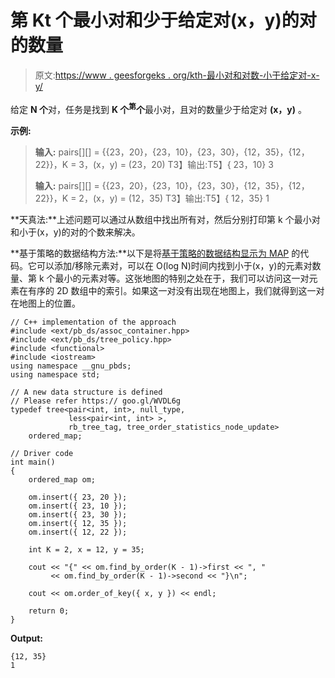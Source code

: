 # 第 Kt 个最小对和少于给定对(x，y)的对的数量

> 原文:[https://www . geesforgeks . org/kth-最小对和对数-小于给定对-x-y/](https://www.geeksforgeeks.org/kth-smallest-pair-and-number-of-pairs-less-than-a-given-pair-x-y/)

给定 **N 个**对，任务是找到 **K 个<sup>第</sup>个**最小对，且对的数量少于给定对 **(x，y)** 。

**示例:**

> **输入:** pairs[][] = {{23，20}，{23，10}，{23，30}，{12，35}，{12，22}}，K = 3，(x，y) = (23，20)
> T3】输出:T5】{ 23，10}
> 3
> 
> **输入:** pairs[][] = {{23，20}，{23，10}，{23，30}，{12，35}，{12，22}}，K = 2，(x，y) = (12，35)
> T3】输出:T5】{ 12，35}
> 1

**天真法:**上述问题可以通过从数组中找出所有对，然后分别打印第 k 个最小对和小于(x，y)的对的个数来解决。

**基于策略的数据结构方法:**以下是将[基于策略的数据结构显示为 MAP](https://www.geeksforgeeks.org/map-policy-based-data-structure-in-g/) 的代码。它可以添加/移除元素对，可以在 O(log N)时间内找到小于(x，y)的元素对数量、第 k 个最小的元素对等。这张地图的特别之处在于，我们可以访问这一对元素在有序的 2D 数组中的索引。如果这一对没有出现在地图上，我们就得到这一对在地图上的位置。

```
// C++ implementation of the approach
#include <ext/pb_ds/assoc_container.hpp>
#include <ext/pb_ds/tree_policy.hpp>
#include <functional>
#include <iostream>
using namespace __gnu_pbds;
using namespace std;

// A new data structure is defined
// Please refer https:// goo.gl/WVDL6g
typedef tree<pair<int, int>, null_type,
             less<pair<int, int> >,
             rb_tree_tag, tree_order_statistics_node_update>
    ordered_map;

// Driver code
int main()
{
    ordered_map om;

    om.insert({ 23, 20 });
    om.insert({ 23, 10 });
    om.insert({ 23, 30 });
    om.insert({ 12, 35 });
    om.insert({ 12, 22 });

    int K = 2, x = 12, y = 35;

    cout << "{" << om.find_by_order(K - 1)->first << ", "
         << om.find_by_order(K - 1)->second << "}\n";

    cout << om.order_of_key({ x, y }) << endl;

    return 0;
}
```

**Output:**

```
{12, 35}
1

```